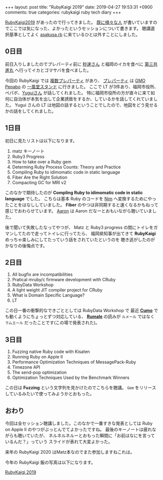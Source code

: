 +++
layout: post
title: "RubyKaigi 2019"
date: 2019-04-27 19:53:31 +0900
comments: true
categories: rubykaigi ruby tech diary
+++

[RubyKaigi2019](https://rubykagi.org/2019) があったので行ってきました。
[既に様々な人](http://b.hatena.ne.jp/search/text?q=rubykaigi2019) が書いていますのでここでは気になった、よかったというセッションについて書きます。
聴講選択基準としてよく [asakusa.rb](https://asakusarb.esa.io) に来ているひとは外すことにしました。

## 0日目

前日入りしましたのでプレパーティ前に [秒速さん](https://twitter.com/284km) と福岡のイカを食べに
[第三共進丸](https://tabelog.com/fukuoka/A4001/A400104/40015417/) へ行ってイカとゴマサバを食べました。

今回の RubyKaigi では [複数プレパーティ](https://rubykaigi.org/2019/parties) があり、 [プレパーティ](https://pepabo.connpass.com/event/124168/) は [GMO Pepabo](https://pepabo.com/) の [一風堂スタンド](https://www.ippudo.com/store/nishidori_stand/) に行きました。
ここで LT が3件あり、福岡市役所、ペパボ、[Yuguiさん](https://twitter.com/yugui) が話してくれました。
特に福岡市役所の方が直々に来て如何に自治体が本気を出して企業誘致をするか、しているかを話してくれていました。
Yugui さんの LT は地図の話するということでしたので、地図をどう見せるかの話をしてくれました。

## 1日目
初日に見たリストは以下になります。

1. matz キーノート
1. Ruby3 Progress
1. How to take over a Ruby gem
1. Determing Ruby Process Counts: Theory and Practice
1. Compiling Ruby to idimomatic code in static language
1. Fiber Are the Right Solution
1. Compacting GC for MRI v2

このなかで期待したのが **Compling Ruby to idimomatic code in static language** でした。
こちらは基本 Ruby のコードを [Nim](https://nim-lang.org/) へ変換するためにやったことをはなししていました。
**Fiber** のやつは非同期すると速くなるかもねって感じでおわらせています。
[Aaron](https://github.com/tenderlove) は Aaron だなーとおもいながら聴いていました。

後で聞いて失敗したなってやつが、 Matz と Ruby3 progress の間にトイレをガマンしてたので走ってトイレに行ってたら、
福岡県知事が出てきて **RubyKaigi** めっちゃ楽しみにしてたっていう話をされていたというのを
聴き逃がしたのがかなりの後悔点です。

## 2日目

1. All bugfix are incompatibilities
1. Pratical mruby/c firmware development with CRuby
1. RubyData Workshop
1. A light weight JIT compiler project for CRuby
1. What is Domain Specific Language?
1. LT

この日一番の衝撃的なできごととしては RubyData Workshop で
最近 [**Cumo**](https://github.com/sonots/cumo) でも動くようにちょっとずつ対応している、
[**Rumale**](https://github.com/yoshoku/rumale) の読みが `ルメール` ではなく `ラムエール` だったことです(この場で発表された)。

## 3日目

1. Fuzzing native Ruby code with Kisaten
1. Running Ruby on Apple II
1. Performance Optimization Techniques of MessagePack-Ruby
1. Timezone API
1. The send-pop optimization
1. Optimization Techniques Used by the Benchmark Winners

この日は **Fuzzing** という文字列を見かけたのでこちらを聴講。
`Gem` をリリースしているみたいで使ってみようかとおもった。

## おわり

今回は全セッション聴講しました。このなかで一番すきな発表としては
Ruby on Apple II のやつがぶっとんでてよかったですね。
最後のキーノートは疲れながらも聴いていたが、
ネルネルネルーとおもった瞬間に「お前はなにを言っているんだ？」っていう
スライドが表れて大変よかった。

来年の RubyKaigi 2020 はMatz本なのでまた参加しますねこれは。

今年の RubyKaigi 飯の写真は以下になります。

[RubyKaigi 2019](https://www.amazon.co.jp/photos/share/JMFkdlomW29NdLar2a5tFydS6PjEMlkp5mLDO6dcVjn)

